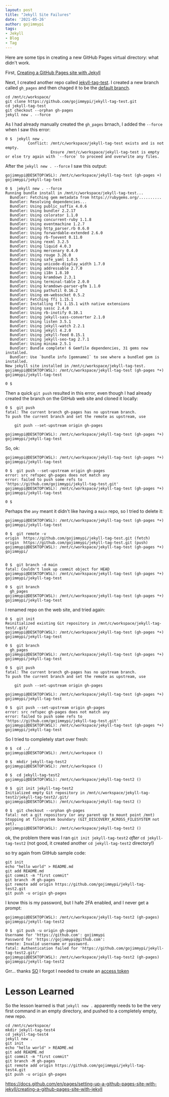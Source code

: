 ```yaml
---
layout: post
title: "Jekyll Site Failures"
date: '2021-05-26'
author: gojimmypi
tags:
- Jekyll
- Blog
- Tag
---
```


Here are some tips in creating a new GitHub Pages virtual directory: what didn't work.

First, [Creating a GitHub Pages site with Jekyll](https://docs.github.com/en/pages/setting-up-a-github-pages-site-with-jekyll/creating-a-github-pages-site-with-jekyll)

Next, I created another repo called [jekyll-tag-test](https://github.com/gojimmypi/jekyll-tag-test). I created a new branch called `gh_pages` and then chaged it to be the
[default branch](https://docs.github.com/en/github/administering-a-repository/managing-branches-in-your-repository/changing-the-default-branch).


```
cd /mnt/c/workspace/
git clone https://github.com/gojimmypi/jekyll-tag-test.git
cd jekyll-tag-test
git checkout --orphan gh-pages
jekyll new . --force
```

As I had already manually created the `gh_pages` brnach, I added the `--force` when I saw this error:
```
0 $  jekyll new .
          Conflict: /mnt/c/workspace/jekyll-tag-test exists and is not empty.
                    Ensure /mnt/c/workspace/jekyll-tag-test is empty or else try again with `--force` to proceed and overwrite any files.
```

After the `jekyll new . --force` I saw this output:

```
gojimmypi@DESKTOP(WSL): /mnt/c/workspace/jekyll-tag-test (gh-pages +) gojimmypi/jekyll-tag-test

0 $  jekyll new . --force
Running bundle install in /mnt/c/workspace/jekyll-tag-test...
  Bundler: Fetching gem metadata from https://rubygems.org/..........
  Bundler: Resolving dependencies...
  Bundler: Using public_suffix 4.0.6
  Bundler: Using bundler 2.2.17
  Bundler: Using colorator 1.1.0
  Bundler: Using concurrent-ruby 1.1.8
  Bundler: Using eventmachine 1.2.7
  Bundler: Using http_parser.rb 0.6.0
  Bundler: Using forwardable-extended 2.6.0
  Bundler: Using rb-fsevent 0.11.0
  Bundler: Using rexml 3.2.5
  Bundler: Using liquid 4.0.3
  Bundler: Using mercenary 0.4.0
  Bundler: Using rouge 3.26.0
  Bundler: Using safe_yaml 1.0.5
  Bundler: Using unicode-display_width 1.7.0
  Bundler: Using addressable 2.7.0
  Bundler: Using i18n 1.8.10
  Bundler: Using kramdown 2.3.1
  Bundler: Using terminal-table 2.0.0
  Bundler: Using kramdown-parser-gfm 1.1.0
  Bundler: Using pathutil 0.16.2
  Bundler: Using em-websocket 0.5.2
  Bundler: Fetching ffi 1.15.1
  Bundler: Installing ffi 1.15.1 with native extensions
  Bundler: Using sassc 2.4.0
  Bundler: Using rb-inotify 0.10.1
  Bundler: Using jekyll-sass-converter 2.1.0
  Bundler: Using listen 3.5.1
  Bundler: Using jekyll-watch 2.2.1
  Bundler: Using jekyll 4.2.0
  Bundler: Using jekyll-feed 0.15.1
  Bundler: Using jekyll-seo-tag 2.7.1
  Bundler: Using minima 2.5.1
  Bundler: Bundle complete! 6 Gemfile dependencies, 31 gems now installed.
  Bundler: Use `bundle info [gemname]` to see where a bundled gem is installed.
New jekyll site installed in /mnt/c/workspace/jekyll-tag-test.
gojimmypi@DESKTOP(WSL): /mnt/c/workspace/jekyll-tag-test (gh-pages *+) gojimmypi/jekyll-tag-test

0 $
```

Then a quick `git push` resulted in this error, even though I had already created the branch on the GitHub web site and cloned it locally:

```
0 $  git push
fatal: The current branch gh-pages has no upstream branch.
To push the current branch and set the remote as upstream, use

    git push --set-upstream origin gh-pages

gojimmypi@DESKTOP(WSL): /mnt/c/workspace/jekyll-tag-test (gh-pages *+) gojimmypi/jekyll-tag-test
```

So, ok:

```
gojimmypi@DESKTOP(WSL): /mnt/c/workspace/jekyll-tag-test (gh-pages *+) gojimmypi/jekyll-tag-test

0 $  git push --set-upstream origin gh-pages
error: src refspec gh-pages does not match any
error: failed to push some refs to 'https://github.com/gojimmypi/jekyll-tag-test.git'
gojimmypi@DESKTOP(WSL): /mnt/c/workspace/jekyll-tag-test (gh-pages *+) gojimmypi/jekyll-tag-test

0 $
```

Perhaps the `any` meant it didn't like having a `main` repo, so I tried to delete it:

```
gojimmypi@DESKTOP(WSL): /mnt/c/workspace/jekyll-tag-test (gh-pages *+) gojimmypi/jekyll-tag-test

0 $  git remote -v
origin  https://github.com/gojimmypi/jekyll-tag-test.git (fetch)
origin  https://github.com/gojimmypi/jekyll-tag-test.git (push)
gojimmypi@DESKTOP(WSL): /mnt/c/workspace/jekyll-tag-test (gh-pages *+) gojimmypi/


0 $  git branch -d main
fatal: Couldn't look up commit object for HEAD
gojimmypi@DESKTOP(WSL): /mnt/c/workspace/jekyll-tag-test (gh-pages *+) gojimmypi/jekyll-tag-test

0 $  git branch
  gh_pages
gojimmypi@DESKTOP(WSL): /mnt/c/workspace/jekyll-tag-test (gh-pages *+) gojimmypi/jekyll-tag-test

```

I renamed repo on the web site, and tried again:

```
0 $  git init
Reinitialized existing Git repository in /mnt/c/workspace/jekyll-tag-test/.git/
gojimmypi@DESKTOP(WSL): /mnt/c/workspace/jekyll-tag-test (gh-pages *+) gojimmypi/jekyll-tag-test

0 $  git branch
  gh_pages
gojimmypi@DESKTOP(WSL): /mnt/c/workspace/jekyll-tag-test (gh-pages *+) gojimmypi/jekyll-tag-test

0 $  git push
fatal: The current branch gh-pages has no upstream branch.
To push the current branch and set the remote as upstream, use

    git push --set-upstream origin gh-pages

gojimmypi@DESKTOP(WSL): /mnt/c/workspace/jekyll-tag-test (gh-pages *+) gojimmypi/jekyll-tag-test

0 $  git push --set-upstream origin gh-pages
error: src refspec gh-pages does not match any
error: failed to push some refs to 'https://github.com/gojimmypi/jekyll-tag-test.git'
gojimmypi@DESKTOP(WSL): /mnt/c/workspace/jekyll-tag-test (gh-pages *+) gojimmypi/jekyll-tag-test
```
 
So I tried to completely start over fresh:

```
0 $  cd ../
gojimmypi@DESKTOP(WSL): /mnt/c/workspace ()

0 $  mkdir jekyll-tag-test2
gojimmypi@DESKTOP(WSL): /mnt/c/workspace ()

0 $  cd jekyll-tag-test2
gojimmypi@DESKTOP(WSL): /mnt/c/workspace/jekyll-tag-test2 ()

0 $  git init jekyll-tag-test2
Initialized empty Git repository in /mnt/c/workspace/jekyll-tag-test2/jekyll-tag-test2/.git/
gojimmypi@DESKTOP(WSL): /mnt/c/workspace/jekyll-tag-test2 ()

0 $  git checkout --orphan gh-pages
fatal: not a git repository (or any parent up to mount point /mnt)
Stopping at filesystem boundary (GIT_DISCOVERY_ACROSS_FILESYSTEM not set).
gojimmypi@DESKTOP(WSL): /mnt/c/workspace/jekyll-tag-test2 ()
```

ok, the problem there was I ran `git init jekyll-tag-test2` *after* `cd jekyll-tag-test2` (not good, it created another `cd jekyll-tag-test2` directory!)

so try again from GitHub sample code:
```
git init
echo "hello world" > README.md
git add README.md
git commit -m "first commit"
git branch -M gh-pages
git remote add origin https://github.com/gojimmypi/jekyll-tag-test2.git
git push -u origin gh-pages

```

I know this is my password, but I hafe 2FA enabled, and I never get a prompt:

```
gojimmypi@DESKTOP(WSL): /mnt/c/workspace/jekyll-tag-test2 (gh-pages) gojimmypi/jekyll-tag-test2

0 $  git push -u origin gh-pages
Username for 'https://github.com': gojimmypi
Password for 'https://gojimmypi@github.com':
remote: Invalid username or password.
fatal: Authentication failed for 'https://github.com/gojimmypi/jekyll-tag-test2.git/'
gojimmypi@DESKTOP(WSL): /mnt/c/workspace/jekyll-tag-test2 (gh-pages) gojimmypi/jekyll-tag-test2
```

Grr... thanks [SO](https://stackoverflow.com/questions/17659206/git-push-results-in-authentication-failed) I forgot I needed to 
create an [access token](https://github.com/settings/tokens)

# Lesson Learned

So the lesson learned is that `jekyll new .` apparently needs to be the very first command in an empty directory, and pushed to a completely empty, new repo.

```
cd /mnt/c/workspace/
mkdir jekyll-tag-test4
cd jekyll-tag-test4
jekyll new .
git init
echo "hello world" > README.md
git add README.md
git commit -m "first commit"
git branch -M gh-pages
git remote add origin https://github.com/gojimmypi/jekyll-tag-test4.git
git push -u origin gh-pages

```


https://docs.github.com/en/pages/setting-up-a-github-pages-site-with-jekyll/creating-a-github-pages-site-with-jekyll